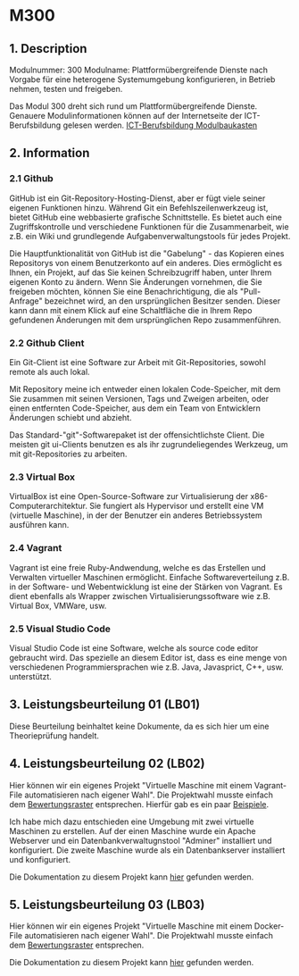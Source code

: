 # M300
## 1. Description
Modulnummer:    300
Modulname:      Plattformübergreifende Dienste nach Vorgabe für eine heterogene Systemumgebung konfigurieren, in Betrieb nehmen, testen und freigeben.

Das Modul 300 dreht sich rund um Plattformübergreifende Dienste. Genauere Modulinformationen können auf der Internetseite der ICT-Berufsbildung gelesen werden.
[ICT-Berufsbildung Modulbaukasten](https://cf.ict-berufsbildung.ch/modules.php?name=Mbk&a=20101&cmodnr=300&noheader=1)

## 2. Information

### 2.1 Github
GitHub ist ein Git-Repository-Hosting-Dienst, aber er fügt viele seiner eigenen Funktionen hinzu. Während Git ein Befehlszeilenwerkzeug ist, bietet GitHub eine webbasierte grafische Schnittstelle. Es bietet auch eine Zugriffskontrolle und verschiedene Funktionen für die Zusammenarbeit, wie z.B. ein Wiki und grundlegende Aufgabenverwaltungstools für jedes Projekt.

Die Hauptfunktionalität von GitHub ist die "Gabelung" - das Kopieren eines Repositorys von einem Benutzerkonto auf ein anderes. Dies ermöglicht es Ihnen, ein Projekt, auf das Sie keinen Schreibzugriff haben, unter Ihrem eigenen Konto zu ändern. Wenn Sie Änderungen vornehmen, die Sie freigeben möchten, können Sie eine Benachrichtigung, die als "Pull-Anfrage" bezeichnet wird, an den ursprünglichen Besitzer senden. Dieser kann dann mit einem Klick auf eine Schaltfläche die in Ihrem Repo gefundenen Änderungen mit dem ursprünglichen Repo zusammenführen.


### 2.2 Github Client

Ein Git-Client ist eine Software zur Arbeit mit Git-Repositories, sowohl remote als auch lokal.

Mit Repository meine ich entweder einen lokalen Code-Speicher, mit dem Sie zusammen mit seinen Versionen, Tags und Zweigen arbeiten, oder einen entfernten Code-Speicher, aus dem ein Team von Entwicklern Änderungen schiebt und abzieht.

Das Standard-"git"-Softwarepaket ist der offensichtlichste Client. Die meisten git ui-Clients benutzen es als ihr zugrundeliegendes Werkzeug, um mit git-Repositories zu arbeiten.

### 2.3 Virtual Box

VirtualBox ist eine Open-Source-Software zur Virtualisierung der x86-Computerarchitektur. Sie fungiert als Hypervisor und erstellt eine VM (virtuelle Maschine), in der der Benutzer ein anderes Betriebssystem ausführen kann.

### 2.4 Vagrant

Vagrant ist eine freie Ruby-Andwendung, welche es das Erstellen und Verwalten virtueller Maschinen ermöglicht. Einfache Softwareverteilung z.B. in der Software- und Webentwicklung ist eine der Stärken von Vagrant. Es dient ebenfalls als Wrapper zwischen Virtualisierungssoftware wie z.B. Virtual Box, VMWare, usw.

### 2.5 Visual Studio Code

Visual Studio Code ist eine Software, welche als source code editor gebraucht wird. Das spezielle an diesem Editor ist, dass es eine menge von verschiedenen Programmiersprachen wie z.B. Java, Javasprict, C++, usw. unterstützt.

## 3. Leistungsbeurteilung 01 (LB01)
Diese Beurteilung beinhaltet keine Dokumente, da es sich hier um eine Theorieprüfung handelt.

## 4. Leistungsbeurteilung 02 (LB02)
Hier können wir ein eigenes Projekt "Virtuelle Maschine mit einem Vagrant-File automatisieren nach eigener Wahl". Die Projektwahl musste einfach dem [Bewertungsraster](https://bscw.tbz.ch/bscw/bscw.cgi/31351309?op=preview&back_url=31350371) entsprechen. Hierfür gab es ein paar [Beispiele](https://github.com/mc-b/M300/tree/master/vagrant).

Ich habe mich dazu entschieden eine Umgebung mit zwei virtuelle Maschinen zu erstellen. Auf der einen Maschine wurde ein Apache Webserver und ein Datenbankverwaltugnstool "Adminer" installiert und konfiguriert. Die zweite Maschine wurde als ein Datenbankserver installiert und konfiguriert.

Die Dokumentation zu diesem Projekt kann [hier](https://github.com/brasricardo/M300-Services/tree/master/lb02) gefunden werden.

## 5. Leistungsbeurteilung 03 (LB03)
Hier können wir ein eigenes Projekt "Virtuelle Maschine mit einem Docker-File automatisieren nach eigener Wahl". Die Projektwahl musste einfach dem [Bewertungsraster](https://bscw.tbz.ch/bscw/bscw.cgi/d31406123/BewertungsrasterLB3.pdf) entsprechen.



Die Dokumentation zu diesem Projekt kann [hier](https://github.com/brasricardo/M300-Services/tree/master/lb03) gefunden werden.
